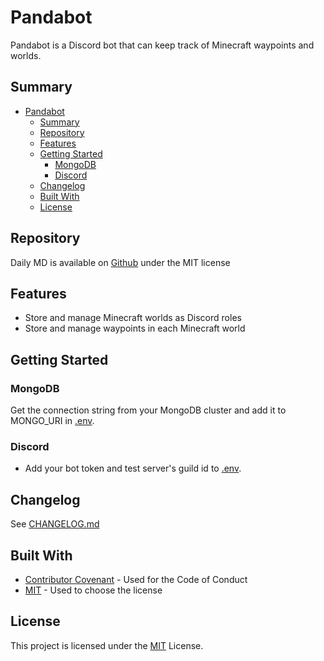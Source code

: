 # Pandabot

Pandabot is a Discord bot that can keep track of Minecraft waypoints and worlds.

## Summary

- [Pandabot](#pandabot)
  - [Summary](#summary)
  - [Repository](#repository)
  - [Features](#features)
  - [Getting Started](#getting-started)
    - [MongoDB](#mongodb)
    - [Discord](#discord)
  - [Changelog](#changelog)
  - [Built With](#built-with)
  - [License](#license)

## Repository

Daily MD is available on [Github](https://github.com/garonfok/pandabot) under the MIT license

## Features

- Store and manage Minecraft worlds as Discord roles
- Store and manage waypoints in each Minecraft world

## Getting Started

### MongoDB

Get the connection string from your MongoDB cluster and add it to MONGO_URI in [.env](.env.example).

### Discord

- Add your bot token and test server's guild id to [.env](.env.example).

## Changelog

See [CHANGELOG.md](CHANGELOG.md)

## Built With

- [Contributor Covenant](https://www.contributor-covenant.org/) - Used for the Code of Conduct
- [MIT](https://opensource.org/licenses/MIT) - Used to choose the license

## License

This project is licensed under the [MIT](LICENSE)
License.
